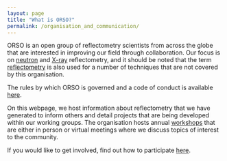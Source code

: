 ```yaml
---
layout: page
title: "What is ORSO?"
permalink: /organisation_and_communication/
---
```


ORSO is an open group of reflectometry scientists from across the globe that are interested in improving our field through collaboration.
Our focus is on [neutron](https://en.wikipedia.org/wiki/Neutron_reflectometry) and [X-ray](https://en.wikipedia.org/wiki/X-ray_reflectivity) reflectometry, and it should be noted that the term [reflectometry](https://en.wikipedia.org/wiki/Reflectometry) is also used for a number of techniques that are not covered by this organisation.

The rules by which ORSO is governed and a code of conduct is available [here](./orso_governing_principles.md/).

On this webpage, we host information about reflectometry that we have generated to inform others and detail projects that are being developed within our working groups.
The organisation hosts annual [workshops](../workshops/) that are either in person or virtual meetings where we discuss topics of interest to the community.

If you would like to get involved, find out how to participate [here](./how_to_participate.md).
